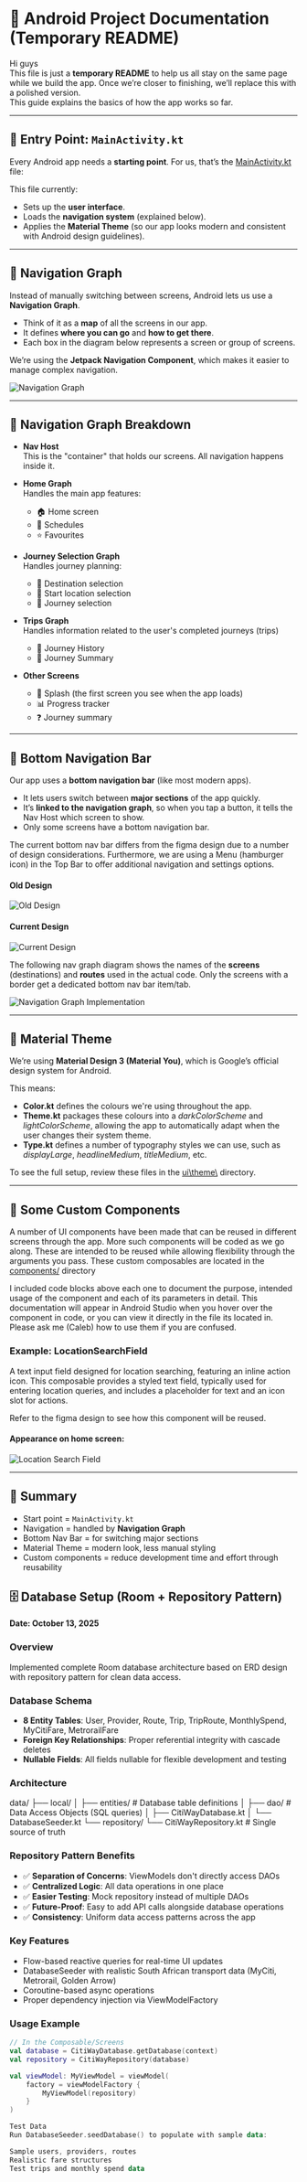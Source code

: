 # 🚀 Android Project Documentation (Temporary README)

Hi guys  
This file is just a **temporary README** to help us all stay on the same page while we build the
app. Once we’re closer to finishing, we’ll replace this with a polished version.  
This guide explains the basics of how the app works so far.

---

## 📌 Entry Point: `MainActivity.kt`

Every Android app needs a **starting point**. For us, that’s the [MainActivity.kt](https://github.com/Eduvos-ITDMA/CitiWay-App/blob/main/app/src/main/java/com/example/citiway/MainActivity.kt) file:

This file currently:

- Sets up the **user interface**.
- Loads the **navigation system** (explained below).
- Applies the **Material Theme** (so our app looks modern and consistent with Android design
  guidelines).

---

## 🧭 Navigation Graph

Instead of manually switching between screens, Android lets us use a **Navigation Graph**.

- Think of it as a **map** of all the screens in our app.
- It defines **where you can go** and **how to get there**.
- Each box in the diagram below represents a screen or group of screens.

We’re using the **Jetpack Navigation Component**, which makes it easier to manage complex navigation.

![Navigation Graph](readme-images/MyCiTi-nav-graph-2.png)

---

## 📂 Navigation Graph Breakdown

- **Nav Host**  
  This is the "container" that holds our screens. All navigation happens inside it.

- **Home Graph**  
  Handles the main app features:
  - 🏠 Home screen
  - 📅 Schedules
  - ⭐ Favourites

- **Journey Selection Graph**  
  Handles journey planning:
  - 🎯 Destination selection
  - 📍 Start location selection
  - 🚗 Journey selection

- **Trips Graph**  
  Handles information related to the user's completed journeys (trips)
  - 📜 Journey History
  - 📝 Journey Summary

- **Other Screens**
  - 🌊 Splash (the first screen you see when the app loads)
  - 📊 Progress tracker
  - ❓ Journey summary

---

## 📱 Bottom Navigation Bar

Our app uses a **bottom navigation bar** (like most modern apps).

- It lets users switch between **major sections** of the app quickly.
- It’s **linked to the navigation graph**, so when you tap a button, it tells the Nav Host which
  screen to show.
- Only some screens have a bottom navigation bar.

The current bottom nav bar differs from the figma design due to a number of design considerations. Furthermore, we are using a Menu (hamburger icon) in the Top Bar to offer additional navigation and settings options.

#### Old Design
![Old Design](readme-images/old-bottom-bar.png)

#### Current Design
![Current Design](readme-images/current-bottom-bar.png)

The following nav graph diagram shows the names of the **screens** (destinations) and **routes** used in the
actual code. Only the screens with a border get a dedicated bottom nav bar item/tab.

![Navigation Graph Implementation](readme-images/MyCiTi-nav-graph-implementation-2.png)

---

## 🎨 Material Theme

We’re using **Material Design 3 (Material You)**, which is Google’s official design system for
Android.

This means:

- **Color.kt** defines the colours we're using throughout the app.
- **Theme.kt** packages these colours into a _darkColorScheme_ and _lightColorScheme_, allowing the app to automatically adapt when the user changes their system theme.
- **Type.kt** defines a number of typography styles we can use, such as _displayLarge_, _headlineMedium_, _titleMedium_, etc.

To see the full setup, review these files in the [ui\theme\\](https://github.com/Eduvos-ITDMA/CitiWay-App/blob/main/app/src/main/java/com/example/citiway/ui/theme) directory.

---

## 🧩 Some Custom Components

A number of UI components have been made that can be reused in different screens through the app. More such components will be coded as we go along. These are intended to be reused while allowing flexibility through the arguments you pass. These custom composables are located in the [components/](https://github.com/Eduvos-ITDMA/CitiWay-App/blob/main/app/src/main/java/com/example/citiway/ui/components) directory

I included code blocks above each one to document the purpose, intended usage of the component and each of its parameters in detail. This documentation will appear in Android Studio when you hover over the component in code, or you can view it directly in the file its located in. Please ask me (Caleb) how to use them if you are confused.

### Example: LocationSearchField
A text input field designed for location searching, featuring an inline action icon. This composable provides a styled text field, typically used for entering location queries, and includes a placeholder for text and an icon slot for actions.

Refer to the figma design to see how this component will be reused.

#### Appearance on home screen:
![Location Search Field](readme-images/location-search-field-composable.png)

---

## 📝 Summary

- Start point = `MainActivity.kt`
- Navigation = handled by **Navigation Graph**
- Bottom Nav Bar = for switching major sections
- Material Theme = modern look, less manual styling
- Custom components = reduce development time and effort through reusability

## 🗄️ Database Setup (Room + Repository Pattern)

**Date: October 13, 2025**

### Overview
Implemented complete Room database architecture based on ERD design with repository pattern for clean data access.

### Database Schema
- **8 Entity Tables**: User, Provider, Route, Trip, TripRoute, MonthlySpend, MyCitiFare, MetrorailFare
- **Foreign Key Relationships**: Proper referential integrity with cascade deletes
- **Nullable Fields**: All fields nullable for flexible development and testing

### Architecture

data/
├── local/
│   ├── entities/        # Database table definitions
│   ├── dao/            # Data Access Objects (SQL queries)
│   ├── CitiWayDatabase.kt
│   └── DatabaseSeeder.kt
└── repository/
└── CitiWayRepository.kt    # Single source of truth

### Repository Pattern Benefits
- ✅ **Separation of Concerns**: ViewModels don't directly access DAOs
- ✅ **Centralized Logic**: All data operations in one place
- ✅ **Easier Testing**: Mock repository instead of multiple DAOs
- ✅ **Future-Proof**: Easy to add API calls alongside database operations
- ✅ **Consistency**: Uniform data access patterns across the app

### Key Features
- Flow-based reactive queries for real-time UI updates
- DatabaseSeeder with realistic South African transport data (MyCiti, Metrorail, Golden Arrow)
- Coroutine-based async operations
- Proper dependency injection via ViewModelFactory

### Usage Example
```kotlin
// In the Composable/Screens
val database = CitiWayDatabase.getDatabase(context)
val repository = CitiWayRepository(database)

val viewModel: MyViewModel = viewModel(
    factory = viewModelFactory { 
        MyViewModel(repository) 
    }
)

Test Data
Run DatabaseSeeder.seedDatabase() to populate with sample data:

Sample users, providers, routes
Realistic fare structures
Test trips and monthly spend data